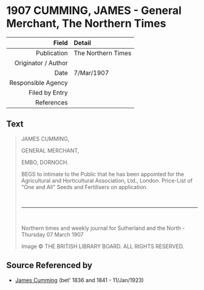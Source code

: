 ﻿---
layout: page
permalink: /sources/s65929632
---

# 1907 CUMMING, JAMES - General Merchant, The Northern Times

Field | Detail
---:|:---
Publication | The Northern Times
Originator / Author | 
Date | 7/Mar/1907
Responsible Agency | 
Filed by Entry | 
References | 

## Text

> JAMES CUMMING,
>
> GENERAL MERCHANT,
>
> EMBO, DORNOCH.
>
> BEGS to intimate to the Public that he has been appointed for the Agricultural and Horticultural Association, Ltd., London. Price-List of "One and All" Seeds and Fertilisers on application.
>
> <br/>
>
> ---
>
> <br/>
>
> Northern times and weekly journal for Sutherland and the North - Thursday 07 March 1907
>
> Image © THE BRITISH LIBRARY BOARD. ALL RIGHTS RESERVED.
>

## Source Referenced by

* [James Cumming](../people/@66384942@-james-cumming-b1836~1841-d1923-1-11.md) (bet' 1836 and 1841 - 11/Jan/1923)
